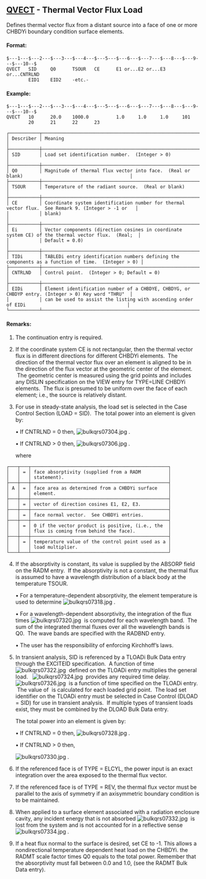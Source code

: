 ## [QVECT](https://help.hexagonmi.com/bundle/MSC_Nastran_2022.4/page/Nastran_Combined_Book/qrg/bulkqrs/TOC.QVECT.xhtml) - Thermal Vector Flux Load

Defines thermal vector flux from a distant source into a face of one or more CHBDYi boundary condition surface elements.

#### Format:

```nastran
$---1---$---2---$---3---$---4---$---5---$---6---$---7---$---8---$---9---$---10--$
QVECT   SID     Q0      TSOUR   CE      E1 or...E2 or...E3 or...CNTRLND         
        EID1    EID2    -etc.-                                                  
```
#### Example:

```nastran
$---1---$---2---$---3---$---4---$---5---$---6---$---7---$---8---$---9---$---10--$
QVECT   10      20.0    1000.0          1.0     1.0     1.0     101             
        20      21      22      23                                              
```
```text
┌───────────┬────────────────────────────────────────────────────────────────────────────────────────────────────┐
│ Describer │ Meaning                                                                                            │
├───────────┼────────────────────────────────────────────────────────────────────────────────────────────────────┤
│ SID       │ Load set identification number.  (Integer > 0)                                                     │
├───────────┼────────────────────────────────────────────────────────────────────────────────────────────────────┤
│ Q0        │ Magnitude of thermal flux vector into face.  (Real or blank)                                       │
├───────────┼────────────────────────────────────────────────────────────────────────────────────────────────────┤
│ TSOUR     │ Temperature of the radiant source.  (Real or blank)                                                │
├───────────┼────────────────────────────────────────────────────────────────────────────────────────────────────┤
│ CE        │ Coordinate system identification number for thermal vector flux.  See Remark 9. (Integer > -1 or   │
│           │ blank)                                                                                             │
├───────────┼────────────────────────────────────────────────────────────────────────────────────────────────────┤
│ Ei        │ Vector components (direction cosines in coordinate system CE) of the thermal vector flux.  (Real;  │
│           │ Default = 0.0)                                                                                     │
├───────────┼────────────────────────────────────────────────────────────────────────────────────────────────────┤
│ TIDi      │ TABLEDi entry identification numbers defining the components as a function of time.  (Integer > 0) │
├───────────┼────────────────────────────────────────────────────────────────────────────────────────────────────┤
│ CNTRLND   │ Control point.  (Integer > 0; Default = 0)                                                         │
├───────────┼────────────────────────────────────────────────────────────────────────────────────────────────────┤
│ EIDi      │ Element identification number of a CHBDYE, CHBDYG, or CHBDYP entry. (Integer > 0) Key word "THRU"  │
│           │ can be used to assist the listing with ascending order of EIDi                                     │
└───────────┴────────────────────────────────────────────────────────────────────────────────────────────────────┘
```
#### Remarks:

1. The continuation entry is required.

2. If the coordinate system CE is not rectangular, then the thermal vector flux is in different directions for different CHBDYi elements.  The direction of the thermal vector flux over an element is aligned to be in the direction of the flux vector at the geometric center of the element.  The geometric center is measured using the grid points and includes any DISLIN specification on the VIEW entry for TYPE=LINE CHBDYi elements.  The flux is presumed to be uniform over the face of each element; i.e., the source is relatively distant.

3. For use in steady-state analysis, the load set is selected in the Case Control Section (LOAD = SID).  The total power into an element is given by:

     • If CNTRLND = 0 then,  ![bulkqrs07304.jpg](https://help-be.hexagonmi.com/bundle/MSC_Nastran_2022.4/page/Nastran_Combined_Book/qrg/bulkqrs/../../../assets/bulkqrs07304.jpg?_LANG=enus) .

     • If CNTRLND > 0 then,  ![bulkqrs07306.jpg](https://help-be.hexagonmi.com/bundle/MSC_Nastran_2022.4/page/Nastran_Combined_Book/qrg/bulkqrs/../../../assets/bulkqrs07306.jpg?_LANG=enus) .

     where

```text
┌───┬───┬──────────────────────────────────────────────────┐
│   │ = │ face absorptivity (supplied from a RADM          │
│   │   │ statement).                                      │
├───┼───┼──────────────────────────────────────────────────┤
│ A │ = │ face area as determined from a CHBDYi surface    │
│   │   │ element.                                         │
├───┼───┼──────────────────────────────────────────────────┤
│   │ = │ vector of direction cosines E1, E2, E3.          │
├───┼───┼──────────────────────────────────────────────────┤
│   │ = │ face normal vector.  See CHBDYi entries.         │
├───┼───┼──────────────────────────────────────────────────┤
│   │ = │ 0 if the vector product is positive, (i.e., the  │
│   │   │ flux is coming from behind the face).            │
├───┼───┼──────────────────────────────────────────────────┤
│   │ = │ temperature value of the control point used as a │
│   │   │ load multiplier.                                 │
└───┴───┴──────────────────────────────────────────────────┘
```
4. If the absorptivity is constant, its value is supplied by the ABSORP field on the RADM entry.  If the absorptivity is not a constant, the thermal flux is assumed to have a wavelength distribution of a black body at the temperature TSOUR.

     • For a temperature-dependent absorptivity, the element temperature is used to determine  ![bulkqrs07318.jpg](https://help-be.hexagonmi.com/bundle/MSC_Nastran_2022.4/page/Nastran_Combined_Book/qrg/bulkqrs/../../../assets/bulkqrs07318.jpg?_LANG=enus) .

     • For a wavelength-dependent absorptivity, the integration of the flux times  ![bulkqrs07320.jpg](https://help-be.hexagonmi.com/bundle/MSC_Nastran_2022.4/page/Nastran_Combined_Book/qrg/bulkqrs/../../../assets/bulkqrs07320.jpg?_LANG=enus)  is computed for each wavelength band.  The sum of the integrated thermal fluxes over all the wavelength bands is Q0.  The wave bands are specified with the RADBND entry.

     • The user has the responsibility of enforcing Kirchhoff’s laws.

5. In transient analysis, SID is referenced by a TLOADi Bulk Data entry through the EXCITEID specification.  A function of time  ![bulkqrs07322.jpg](https://help-be.hexagonmi.com/bundle/MSC_Nastran_2022.4/page/Nastran_Combined_Book/qrg/bulkqrs/../../../assets/bulkqrs07322.jpg?_LANG=enus)  defined on the TLOADi entry multiplies the general load.   ![bulkqrs07324.jpg](https://help-be.hexagonmi.com/bundle/MSC_Nastran_2022.4/page/Nastran_Combined_Book/qrg/bulkqrs/../../../assets/bulkqrs07324.jpg?_LANG=enus)  provides any required time delay.   ![bulkqrs07326.jpg](https://help-be.hexagonmi.com/bundle/MSC_Nastran_2022.4/page/Nastran_Combined_Book/qrg/bulkqrs/../../../assets/bulkqrs07326.jpg?_LANG=enus)  is a function of time specified on the TLOADi entry.  The value of  is calculated for each loaded grid point.  The load set identifier on the TLOADi entry must be selected in Case Control (DLOAD = SID) for use in transient analysis.  If multiple types of transient loads exist, they must be combined by the DLOAD Bulk Data entry.

     The total power into an element is given by:

     • If CNTRLND = 0 then,  ![bulkqrs07328.jpg](https://help-be.hexagonmi.com/bundle/MSC_Nastran_2022.4/page/Nastran_Combined_Book/qrg/bulkqrs/../../../assets/bulkqrs07328.jpg?_LANG=enus) .

     • If CNTRLND > 0 then,

     ![bulkqrs07330.jpg](https://help-be.hexagonmi.com/bundle/MSC_Nastran_2022.4/page/Nastran_Combined_Book/qrg/bulkqrs/../../../assets/bulkqrs07330.jpg?_LANG=enus) .

6. If the referenced face is of TYPE = ELCYL, the power input is an exact integration over the area exposed to the thermal flux vector.

7. If the referenced face is of TYPE = REV, the thermal flux vector must be parallel to the axis of symmetry if an axisymmetric boundary condition is to be maintained.

8. When applied to a surface element associated with a radiation enclosure cavity, any incident energy that is not absorbed  ![bulkqrs07332.jpg](https://help-be.hexagonmi.com/bundle/MSC_Nastran_2022.4/page/Nastran_Combined_Book/qrg/bulkqrs/../../../assets/bulkqrs07332.jpg?_LANG=enus)  is lost from the system and is not accounted for in a reflective sense  ![bulkqrs07334.jpg](https://help-be.hexagonmi.com/bundle/MSC_Nastran_2022.4/page/Nastran_Combined_Book/qrg/bulkqrs/../../../assets/bulkqrs07334.jpg?_LANG=enus) .

9. If a heat flux normal to the surface is desired, set CE to -1. This allows a nondirectional temperature dependent heat load on the CHBDYi. the RADMT scale factor times Q0 equals to the total power. Remember that the absorptivity must fall between 0.0 and 1.0, (see the RADMT Bulk Data entry).

